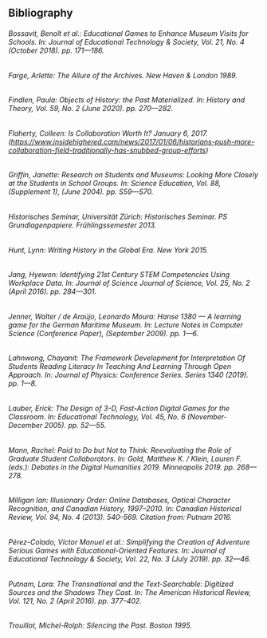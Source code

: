 ## Bibliography

###### Bossavit, Benoît et al.: Educational Games to Enhance Museum Visits for Schools. In: *Journal of Educational Technology & Society*, Vol. 21, No. 4 (October 2018). pp. 171—186.

###### Farge, Arlette: The Allure of the Archives. New Haven & London 1989. 

###### Findlen, Paula: Objects of History: the Past Materialized. In: *History and Theory*, Vol. 59, No. 2 (June 2020). pp. 270—282.

###### Flaherty, Colleen: Is Collaboration Worth It? January 6, 2017. (https://www.insidehighered.com/news/2017/01/06/historians-push-more-collaboration-field-traditionally-has-snubbed-group-efforts)

###### Griffin, Janette: Research on Students and Museums: Looking More Closely at the Students in School Groups. In: *Science Education*, Vol. 88, (Supplement 1), (June 2004). pp. S59—S70.

###### Historisches Seminar, Universität Zürich: Historisches Seminar. PS Grundlagenpapiere. Frühlingssemester 2013.

###### Hunt, Lynn: Writing History in the Global Era. New York 2015.

###### Jang, Hyewon: Identifying 21st Century STEM Competencies Using Workplace Data. In: *Journal of Science Journal of Science*, Vol. 25, No. 2 (April 2016). pp. 284—301. 

###### Jenner, Walter / de Araújo, Leonardo Moura: Hanse 1380 — A learning game for the German Maritime Museum. In: *Lecture Notes in Computer Science* (Conference Paper), (September 2009). pp. 1—6. 

###### Lahnwong, Chayanit: The Framework Development for Interpretation Of Students Reading Literacy In Teaching And Learning Through Open Approach. In: *Journal of Physics: Conference Series*. Series 1340 (2019). pp. 1—8.

###### Lauber, Erick: The Design of 3-D, Fast-Action Digital Games for the Classroom. In: *Educational Technology*, Vol. 45, No. 6 (November-December 2005). pp. 52—55.

###### Mann, Rachel: Paid to Do but Not to Think: Reevaluating the Role of Graduate Student Collaborators. In: Gold, Matthew K. / Klein, Lauren F. (eds.): Debates in the Digital Humanities 2019. Minneapolis 2019. pp. 268—278.

###### Milligan Ian: Illusionary Order: Online Databases, Optical Character Recognition, and Canadian History, 1997–2010. In: *Canadian Historical Review*, Vol. 94, No. 4 (2013). 540–569. Citation from: Putnam 2016. 

###### Pérez-Colado, Víctor Manuel et al.: Simplifying the Creation of Adventure Serious Games with Educational-Oriented Features. In: *Journal of Educational Technology & Society*, Vol. 22, No. 3 (July 2019). pp. 32—46.

###### Putnam, Lara: The Transnational and the Text-Searchable: Digitized Sources and the Shadows They Cast. In: *The American Historical Review*, Vol. 121, No. 2 (April 2016). pp. 377–402.

###### Trouillot, Michel-Rolph: Silencing the Past. Boston 1995.